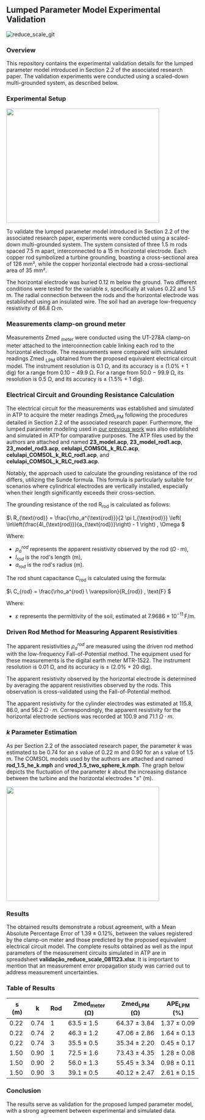 ## Lumped Parameter Model Experimental Validation

![reduce_scale_git](https://github.com/Alexandregiacomellileal/lumped_parameter_model_experimental_validation/assets/96079504/944fe6ab-ffac-4d92-acf9-e7ef5fc7e408)



### Overview

This repository contains the experimental validation details for the lumped parameter model introduced in Section 2.2 of the associated research paper. The validation experiments were conducted using a scaled-down multi-grounded system, as described below.

### Experimental Setup

<img src="https://github.com/Alexandregiacomellileal/lumped_parameter_model_experimental_validation/assets/96079504/ba2851b3-8f18-4c76-a4f1-d1ad3feacb9d" width="400" height="300">

To validate the lumped parameter model introduced in Section 2.2 of the associated research paper, experiments were conducted using a scaled-down multi-grounded system. The system consisted of three 1.5 m rods spaced 7.5 m apart, interconnected to a 15 m horizontal electrode. Each copper rod symbolized a turbine grounding, boasting a cross-sectional area of 126 mm², while the copper horizontal electrode had a cross-sectional area of 35 mm².

The horizontal electrode was buried 0.12 m below the ground. Two different conditions were tested for the variable $s$, specifically at values 0.22 and 1.5 m. The radial connection between the rods and the horizontal electrode was established using an insulated wire. The soil had an average low-frequency resistivity of 86.8 Ω·m.

### Measurements clamp-on ground meter

Measurements Zmed <sub>meter</sub> were conducted using the UT-278A clamp-on meter attached to the interconnection cable linking each rod to the horizontal electrode. The measurements were compared with simulated readings Zmed <sub>LPM</sub> obtained from the proposed equivalent electrical circuit model. The instrument resolution is 0.1 Ω, and its accuracy is ± (1.0% + 1 dig) for a range from 0.10 − 49.9 Ω. For a range from 50.0 − 99.9 Ω, its resolution is 0.5 Ω, and its accuracy is ± (1.5% + 1 dig).

### Electrical Circuit and Grounding Resistance Calculation

The electrical circuit for the measurements was established and simulated in ATP to acquire the meter readings Zmed<sub>LPM</sub> following the procedures detailed in Section 2.2 of the associated research paper. Furthermore, the lumped parameter modeling used in [our previous work](https://github.com/Alexandregiacomellileal/A-New-Approach-Towards-Error-Reduction-in-Ground-Resistance-Measurements-Based-on-Clamp-on-Method) was also established and simulated in ATP for comparative purposes. The ATP files used by the authors are attached and named **23_model.acp**, **23_model_rod1.acp**, **23_model_rod3.acp**, **celulapi_COMSOL_k_RLC.acp**, **celulapi_COMSOL_k_RLC_rod1.acp**, and **celulapi_COMSOL_k_RLC_rod3.acp**. 

Notably, the approach used to calculate the grounding resistance of the rod differs, utilizing the Sunde formula. This formula is particularly suitable for scenarios where cylindrical electrodes are vertically installed, especially when their length significantly exceeds their cross-section. 

The grounding resistance of the rod R<sub>rod</sub> is calculated as follows:

$\ R_{\text{rod}} = \frac{\rho_a^{\text{rod}}}{2 \pi l_{\text{rod}}} \left( \ln\left(\frac{4l_{\text{rod}}}{a_{\text{rod}}}\right) - 1 \right) \, \Omega \$

Where:
- $\rho_a^{rod}$ represents the apparent resistivity observed by the rod ($\Omega \cdot \text{m}$),
- $l_{rod}$ is the rod's length (m),
- $a_{rod}$ is the rod's radius (m).

The rod shunt capacitance C<sub>rod</sub> is calculated using the formula:

$\ C_{rod} = \frac{\rho_a^{rod} \ \varepsilon}{R_{rod}} \, \text{F} \$

Where:
- $\varepsilon$ represents the permittivity of the soil, estimated at $7.9686 \times 10^{-11} \, \text{F/m}$.

### Driven Rod Method for Measuring Apparent Resistivities

The apparent resistivities $\rho_a^{rod}$ are measured using the driven rod method with the low-frequency Fall-of-Potential method. The equipment used for these measurements is the digital earth meter MTR-1522. The instrument resolution is 0.01 Ω, and its accuracy is ± (2.0% + 20 dig).

The apparent resistivity observed by the horizontal electrode is determined by averaging the apparent resistivities observed by the rods. This observation is cross-validated using the Fall-of-Potential method.

The apparent resistivity for the cylinder electrodes was estimated at 115.8, 86.0, and 56.2 $\Omega \cdot m$. Correspondingly, the apparent resistivity for the horizontal electrode sections was recorded at 100.9 and 71.1 $\Omega \cdot m$.

### $k$ Parameter Estimation

As per Section 2.2 of the associated research paper, the parameter $k$ was estimated to be 0.74 for an $s$ value of 0.22 m and 0.90 for an $s$ value of 1.5 m.
The COMSOL models used by the authors are attached and named **rod_1.5_he_k.mph** and **vrod_1.5_two_sphere_k.mph**. The graph below depicts the fluctuation of the parameter $k$ about the increasing distance between the turbine and the horizontal electrodes "$s$" (m).

<img src="https://github.com/Alexandregiacomellileal/lumped_parameter_model_experimental_validation/assets/96079504/f3d72683-0fc8-4b29-bddf-039e2b4e0f16" width="400" height="300">

### Results

The obtained results demonstrate a robust agreement, with a Mean Absolute Percentage Error of 1.39 ± 0.12%, between the values registered by the clamp-on meter and those predicted by the proposed equivalent electrical circuit model. The complete results obtained as well as the input parameters of the measurement circuits simulated in ATP are in spreadsheet **validação_reduce_scale_081123.xlsx**. It is important to mention that an measurement error propagation study was carried out to address measurement uncertainties.

### Table of Results

| s (m) | k | Rod | Zmed<sub>meter</sub> (Ω) | Zmed<sub>LPM</sub> (Ω) | APE<sub>LPM</sub> (%) |
|-------|---|-----|-------------------|----------------|---------------|
| 0.22  | 0.74 | 1 | 63.5 ± 1.5 | 64.37 ± 3.84 | 1.37 ± 0.09 |
| 0.22  | 0.74 | 2 | 46.3 ± 1.2 | 47.06 ± 2.86 | 1.64 ± 0.13 |
| 0.22  | 0.74 | 3 | 35.5 ± 0.5 | 35.34 ± 2.20 | 0.45 ± 0.17 |
| 1.50  | 0.90 | 1 | 72.5 ± 1.6 | 73.43 ± 4.35 | 1.28 ± 0.08 |
| 1.50  | 0.90 | 2 | 56.0 ± 1.3 | 55.45 ± 3.34 | 0.98 ± 0.11 |
| 1.50  | 0.90 | 3 | 39.1 ± 0.5 | 40.12 ± 2.47 | 2.61 ± 0.15 |

### Conclusion

The results serve as validation for the proposed lumped parameter model, with a strong agreement between experimental and simulated data.

